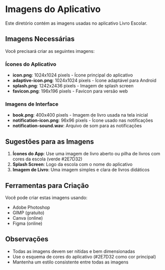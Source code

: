 # Imagens do Aplicativo

Este diretório contém as imagens usadas no aplicativo Livro Escolar. 

## Imagens Necessárias

Você precisará criar as seguintes imagens:

### Ícones do Aplicativo
- **icon.png**: 1024x1024 pixels - Ícone principal do aplicativo
- **adaptive-icon.png**: 1024x1024 pixels - Ícone adaptável para Android
- **splash.png**: 1242x2436 pixels - Imagem de splash screen
- **favicon.png**: 196x196 pixels - Favicon para versão web

### Imagens de Interface
- **book.png**: 400x400 pixels - Imagem de livro usada na tela inicial
- **notification-icon.png**: 96x96 pixels - Ícone usado nas notificações
- **notification-sound.wav**: Arquivo de som para as notificações

## Sugestões para as Imagens

1. **Ícones do App**: Use uma imagem de livro aberto ou pilha de livros com cores da escola (verde #2E7D32)
2. **Splash Screen**: Logo da escola com o nome do aplicativo
3. **Imagem de Livro**: Uma imagem simples e clara de livros didáticos

## Ferramentas para Criação

Você pode criar estas imagens usando:
- Adobe Photoshop
- GIMP (gratuito)
- Canva (online)
- Figma (online)

## Observações

- Todas as imagens devem ser nítidas e bem dimensionadas
- Use o esquema de cores do aplicativo (#2E7D32 como cor principal)
- Mantenha um estilo consistente entre todas as imagens 